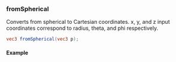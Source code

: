 ### fromSpherical
Converts from spherical to Cartesian coordinates. x, y, and z input coordinates correspond to radius, theta, and phi respectively.

```glsl
vec3 fromSpherical(vec3 p);
```

#### Example